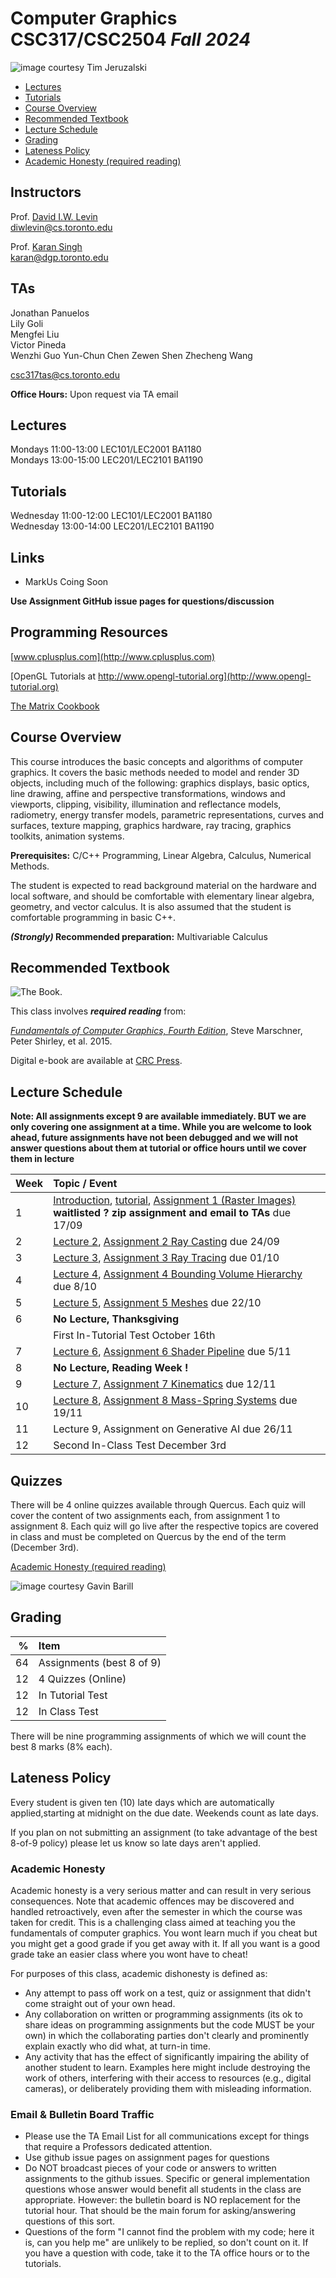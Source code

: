 # Computer Graphics CSC317/CSC2504 _Fall 2024_

![_image courtesy Tim Jeruzalski_](images/bunny-rigid-body.gif)

- [Lectures](#Lectures)
- [Tutorials](#Tutorials)
- [Course Overview](#course-overview)
- [Recommended Textbook](#recommended-textbook)
- [Lecture Schedule](#lecture-schedule)
- [Grading](#grading)
- [Lateness Policy](#lateness-policy)
- [Academic Honesty (required reading)](#academic-honesty)

## Instructors
Prof. [David I.W. Levin](http://www.cs.toronto.edu/~diwlevin/)  
diwlevin@cs.toronto.edu   

Prof. [Karan Singh](https://www.dgp.toronto.edu/~karan/)  
karan@dgp.toronto.edu

## TAs
Jonathan Panuelos  
Lily Goli  
Mengfei Liu  
Victor Pineda  
Wenzhi Guo
Yun-Chun Chen
Zewen Shen
Zhecheng Wang

csc317tas@cs.toronto.edu

**Office Hours:** Upon request via TA email 

## Lectures
Mondays 11:00-13:00 LEC101/LEC2001 BA1180  
Mondays 13:00-15:00 LEC201/LEC2101 BA1190  

## Tutorials
Wednesday 11:00-12:00 LEC101/LEC2001 BA1180  
Wednesday 13:00-14:00 LEC201/LEC2101 BA1190  

## Links

- MarkUs Coing Soon 

**Use Assignment GitHub issue pages for questions/discussion**

## Programming Resources 

[www.cplusplus.com](http://www.cplusplus.com)

[OpenGL Tutorials at http://www.opengl-tutorial.org](http://www.opengl-tutorial.org)

[The Matrix Cookbook](https://www.math.uwaterloo.ca/~hwolkowi/matrixcookbook.pdf)

## Course Overview

This course introduces the basic concepts and algorithms of computer graphics.
It covers the basic methods needed to model and render 3D objects, including
much of the following: graphics displays, basic optics, line drawing, affine and
perspective transformations, windows and viewports, clipping, visibility,
illumination and reflectance models, radiometry, energy transfer models,
parametric representations, curves and surfaces, texture mapping, graphics
hardware, ray tracing, graphics toolkits, animation systems.

**Prerequisites:** C/C++ Programming, Linear Algebra, Calculus, Numerical
Methods.

The student is expected to read background material on the hardware and local
software, and should be comfortable with elementary linear algebra, geometry,
and vector calculus. It is also assumed that the student is comfortable
programming in basic C++.

**_(Strongly)_ Recommended preparation:** Multivariable Calculus

## Recommended Textbook

![The Book.](https://www.cs.cornell.edu/~srm/fcg4/K22616_cover-300.jpg)

This class involves  **_required reading_** from:

[_Fundamentals of Computer Graphics, Fourth
Edition_](https://www.cs.cornell.edu/~srm/fcg4/), Steve Marschner, Peter Shirley,
et al. 2015.

Digital e-book are available at [CRC
Press](https://www.crcpress.com/Fundamentals-of-Computer-Graphics-Fourth-Edition/Marschner-Shirley/p/book/9781482229394).


## Lecture Schedule

**Note: All assignments except 9 are available immediately. BUT we are only covering one assignment at a time. While  you are welcome to look ahead, future assignments
have not been debugged and we will not answer questions about them at tutorial or office hours until we cover them in lecture**

| Week | Topic / Event |
| ---- | :------------ |
| 1    | [Introduction](lectures/lecture1.pdf), [tutorial](tutorials/tut1.pdf), [Assignment 1 (Raster Images)](https://github.com/dilevin/computer-graphics-raster-images/tree/master) **waitlisted ? zip assignment and email to TAs** due 17/09
| 2    | [Lecture 2](lectures/lecture2.pdf), [Assignment 2  Ray Casting](https://github.com/dilevin/computer-graphics-ray-casting) due 24/09
| 3    | [Lecture 3](lectures/lecture3.pdf), [Assignment 3 Ray Tracing](https://github.com/dilevin/computer-graphics-ray-tracing) due 01/10
| 4    | [Lecture 4](lectures/lecture4.pdf), [Assignment 4 Bounding Volume Hierarchy](https://github.com/dilevin/computer-graphics-bounding-volume-hierarchy) due 8/10
| 5    | [Lecture 5](lectures/lecture5.pdf), [Assignment 5 Meshes](https://github.com/dilevin/computer-graphics-meshes) due  22/10 
| 6    | **No Lecture, Thanksgiving**
|      | First In-Tutorial Test October 16th
| 7    | [Lecture 6](lectures/lecture6.pdf), [Assignment 6 Shader Pipeline](https://github.com/dilevin/computer-graphics-shader-pipeline) due 5/11
| 8   | **No Lecture, Reading Week !**
| 9    | [Lecture 7](lectures/lecture7.pdf), [Assignment 7 Kinematics](https://github.com/dilevin/computer-graphics-kinematics) due 12/11
| 10    | [Lecture 8](lectures/lecture8.pdf), [Assignment 8 Mass-Spring Systems](https://github.com/dilevin/computer-graphics-mass-spring-systems) due   19/11
| 11   | Lecture 9, Assignment on Generative AI due 26/11
| 12   | Second In-Class Test December 3rd

## Quizzes
There will be 4 online quizzes available through Quercus. Each quiz will cover the content of two assignments each, from assignment 1 to assignment 8. Each quiz will go live after the respective topics are covered in class and must be completed on Quercus by the end of the term (December 3rd).

[Academic Honesty (required reading)](#academic-honesty)

![_image courtesy Gavin Barill_](images/gavin-barill-snowglobe.jpg)

## Grading

| % | Item |
| ----: | :-------------- |
|64| Assignments (best 8 of 9)
|12| 4 Quizzes (Online)
|12| In Tutorial Test
|12| In Class Test

There will be nine programming assignments of which we will  count the best 8 marks (8% each).

## Lateness Policy

Every student is given ten (10) late days which are automatically applied,starting at midnight on the due date. Weekends count as late days.  

If you plan on not submitting an assignment (to take advantage of the best 8-of-9 policy) please let us know so late days aren't applied. 

### Academic Honesty

Academic honesty is a very serious matter and can result in very serious
consequences. Note that academic offences may be discovered and handled
retroactively, even after the semester in which the course was taken for credit.
This is a challenging class aimed at teaching you the fundamentals of computer
graphics. You wont learn much if you cheat but you might get a good grade if you
get away with it. If all you want is a good grade take an easier class where you
wont have to cheat!

For purposes of this class, academic dishonesty is defined as:

- Any attempt to pass off work on a test, quiz or assignment that didn't come straight out of your
  own head.
- Any collaboration on written or programming assignments (its ok to share ideas
  on programming assignments but the code MUST be your own) in which the
  collaborating parties don't clearly and prominently explain exactly who did
  what, at turn-in time.
- Any activity that has the effect of significantly impairing the ability of
  another student to learn. Examples here might include destroying the work of
  others, interfering with their access to resources (e.g., digital cameras), or
  deliberately providing them with misleading information.

### Email & Bulletin Board Traffic

- Please use the TA Email List for all communications except for things that require a Professors dedicated attention. 
- Use github issue pages on assignment pages for questions
- Do NOT broadcast pieces of your code or answers to written assignments to the
  github issues. Specific or general implementation questions whose answer
  would benefit all students in the class are appropriate. However: the bulletin
  board is NO replacement for the tutorial hour. That should be the main forum
  for asking/answering questions of this sort.
- Questions of the form "I cannot find the problem with my code; here it is, can
  you help me" are unlikely to be replied, so don't count on it. If you have a
  question with code, take it to the TA office hours or to the tutorials.
